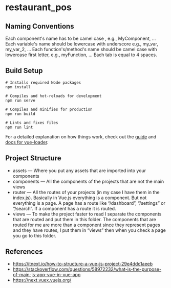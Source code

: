 # restaurant_pos

## Naming Conventions

Each component's name has to be camel case , e.g., MyComponent, ...
Each variable's name should be lowercase with underscore e.g., my_var, my_var_2, ...
Each function's/method's name should be camel case with lowercase first letter, e.g., myFunction, ...
Each tab is equal to 4 spaces.


## Build Setup

```
# Installs required Node packages
npm install

# Compiles and hot-reloads for development
npm run serve

# Compiles and minifies for production
npm run build

# Lints and fixes files
npm run lint
```

For a detailed explanation on how things work, check out the [guide](http://vuejs-templates.github.io/webpack/) and [docs for vue-loader](http://vuejs.github.io/vue-loader).

## Project Structure
<ul>
<li>assets — Where you put any assets that are imported into your components</li>
<li>components — All the components of the projects that are not the main views</li>
<li>router — All the routes of your projects (in my case I have them in the index.js). Basically in Vue.js everything is a component. But not everything is a page. A page has a route like “/dashboard”, “/settings” or “/search”. If a component has a route it is routed.</li>
<li>views — To make the project faster to read I separate the components that are routed and put them in this folder. The components that are routed for me are more than a component since they represent pages and they have routes, I put them in “views” then when you check a page you go to this folder.</li>
</ul>

## References
- https://itnext.io/how-to-structure-a-vue-js-project-29e4ddc1aeeb<br>
- https://stackoverflow.com/questions/58972232/what-is-the-purpose-of-main-js-app-vue-in-vue-app<br>
- https://next.vuex.vuejs.org/<br>
